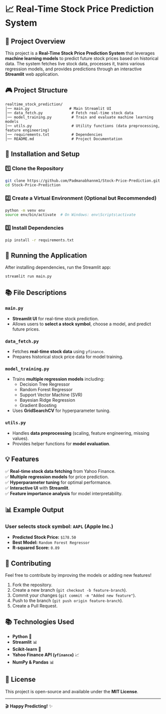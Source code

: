 # 📈 Real-Time Stock Price Prediction System

## 📌 Project Overview

This project is a **Real-Time Stock Price Prediction System** that leverages **machine learning models** to predict future stock prices based on historical data. The system fetches live stock data, processes it, trains various regression models, and provides predictions through an interactive **Streamlit** web application.

## 🎮 Project Structure

```
realtime_stock_prediction/
│── main.py                  # Main Streamlit UI
│── data_fetch.py             # Fetch real-time stock data
│── model_training.py         # Train and evaluate machine learning models
│── utils.py                  # Utility functions (data preprocessing, feature engineering)
│── requirements.txt          # Dependencies
│── README.md                 # Project Documentation
```

## 🔧 Installation and Setup

### 1️⃣ Clone the Repository

```sh
git clone https://github.com/Padmanabhannm1/Stock-Price-Prediction.git
cd Stock-Price-Prediction
```

### 2️⃣ Create a Virtual Environment (Optional but Recommended)

```sh
python -m venv env
source env/bin/activate  # On Windows: env\Scripts\activate
```

### 3️⃣ Install Dependencies

```sh
pip install -r requirements.txt
```

## 🚀 Running the Application

After installing dependencies, run the Streamlit app:

```sh
streamlit run main.py
```

## 📚 File Descriptions

### `main.py`

- **Streamlit UI** for real-time stock prediction.
- Allows users to **select a stock symbol**, choose a model, and predict future prices.

### `data_fetch.py`

- Fetches **real-time stock data** using `yfinance`.
- Prepares historical stock price data for model training.

### `model_training.py`

- Trains **multiple regression models** including:
  - Decision Tree Regressor
  - Random Forest Regressor
  - Support Vector Machine (SVR)
  - Bayesian Ridge Regression
  - Gradient Boosting
- Uses **GridSearchCV** for hyperparameter tuning.

### `utils.py`

- Handles **data preprocessing** (scaling, feature engineering, missing values).
- Provides helper functions for **model evaluation**.

## 💡 Features

✅ **Real-time stock data fetching** from Yahoo Finance.\
✅ **Multiple regression models** for price prediction.\
✅ **Hyperparameter tuning** for optimal performance.\
✅ **Interactive UI** with **Streamlit**.\
✅ **Feature importance analysis** for model interpretability.

## 📊 Example Output

### **User selects stock symbol: ****`AAPL`**** (Apple Inc.)**

- **Predicted Stock Price:** `$178.50`
- **Best Model:** `Random Forest Regressor`
- **R-squared Score:** `0.89`

## 💪 Contributing

Feel free to contribute by improving the models or adding new features!

1. Fork the repository.
2. Create a new branch (`git checkout -b feature-branch`).
3. Commit your changes (`git commit -m "Added new feature"`).
4. Push to the branch (`git push origin feature-branch`).
5. Create a Pull Request.

## 📚 Technologies Used

- **Python** 🐍
- **Streamlit** 📊
- **Scikit-learn** 🤖
- **Yahoo Finance API (****`yfinance`****)** 📈
- **NumPy & Pandas** 📊

## 💎 License

This project is open-source and available under the **MIT License**.

---

🎬 **Happy Predicting!** ✨

